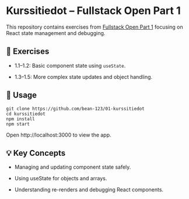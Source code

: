 # Kurssitiedot – Fullstack Open Part 1

This repository contains exercises from [Fullstack Open Part 1](https://fullstackopen.com/osa1/reactin_alkeet#tehtavat-1-1-1-2)
focusing on React state management and debugging.

## 📝 Exercises

- 1.1–1.2: Basic component state using `useState`.

- 1.3–1.5: More complex state updates and object handling.

## 🚀 Usage

```
git clone https://github.com/bean-123/01-kurssitiedot
cd kurssitiedot
npm install
npm start
```

Open http://localhost:3000
to view the app.

## 💡 Key Concepts

- Managing and updating component state safely.

- Using useState for objects and arrays.

- Understanding re-renders and debugging React components.
